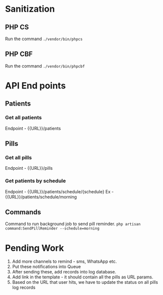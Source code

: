 # Sanitization
## PHP CS
Run the command `./vendor/bin/phpcs`
## PHP CBF
Run the command `./vendor/bin/phpcbf`

# API End points
## Patients
### Get all patients
Endpoint - {{URL}}/patients

## Pills
### Get all pills
Endpoint - {{URL}}/pills
### Get patients by schedule
Endpoint - {{URL}}/patients/schedule/{schedule}
Ex - {{URL}}/patients/schedule/morning

## Commands
Command to run background job to send pill reminder.
`php artisan command:SendPillReminder --schedule=morning`

# Pending Work
1. Add more channels to remind - sms, WhatsApp etc. 
2. Put these notifications into Queue
2. After sending these, add records into log database.
2. Add link in the template - it should contain all the pills as URL params. 
3. Based on the URL that user hits, we have to update the status on all pills log records
